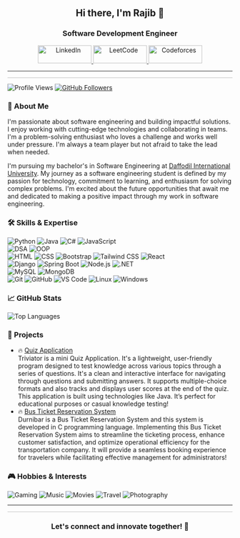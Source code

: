 <h2 align="center">Hi there, I'm Rajib 👋</h2>
<h3 align="center">Software Development Engineer</h3>

<p align="center">
  <a href="https://linkedin.com/in/atikurajib">
    <img src="https://img.shields.io/badge/LinkedIn-0077B5?style=for-the-badge&logo=linkedin&logoColor=white" alt="LinkedIn" width="120" height="40">
  </a>
  <a href="https://leetcode.com/atikurajib/">
    <img src="https://img.shields.io/badge/LeetCode-FFA116?style=for-the-badge&logo=leetcode&logoColor=white" alt="LeetCode" width="120" height="40">
  </a>
  <a href="https://codeforces.com/profile/atikurajib">
    <img src="https://img.shields.io/badge/Codeforces-1F8ACB?style=for-the-badge&logo=codeforces&logoColor=white" alt="Codeforces" width="120" height="40">
  </a>
</p>

<hr>
<svg width="100%" height="0.5">
  <line x1="0" y1="0" x2="100%" y2="0" stroke="#000" stroke-width="0.5"/>
</svg>

![Profile Views](https://komarev.com/ghpvc/?username=atikurajib&color=blueviolet)
[![GitHub Followers](https://img.shields.io/github/followers/atikurajib?label=Followers&style=social)](https://github.com/atikurajib)

### 🤖 About Me
I'm passionate about software engineering and building impactful solutions. I enjoy working with cutting-edge technologies and collaborating in teams. I'm a problem-solving enthusiast who loves a challenge and works well under pressure. I'm always a team player but not afraid to take the lead when needed.

I'm pursuing my bachelor's in Software Engineering at [Daffodil International University](https://daffodilvarsity.edu.bd/). My journey as a software engineering student is defined by my passion for technology, commitment to learning, and enthusiasm for solving complex problems. I'm excited about the future opportunities that await me and dedicated to making a positive impact through my work in software engineering.

### 🛠️ Skills & Expertise
![Python](https://img.shields.io/badge/Python-Expert-0000FF?style=flat-square&logo=python&logoColor=darkgreen)
![Java](https://img.shields.io/badge/Java-Intermediate-FFD700?style=flat-square&logo=java&logoColor=white)
![C#](https://img.shields.io/badge/C%23-Beginner-FF0000?style=flat-square&logo=csharp&logoColor=white)
![JavaScript](https://img.shields.io/badge/JavaScript-Beginner-FF0000?style=flat-square&logo=javascript&logoColor=black)
</br>
![DSA](https://img.shields.io/badge/DSA-Intermediate-FFD700?style=flat-square&logo=codeforces&logoColor=white)
![OOP](https://img.shields.io/badge/OOP-Expert-0000FF?style=flat-square&logo=java&logoColor=white)
</br>
![HTML](https://img.shields.io/badge/HTML-Beginner-FF0000?style=flat-square&logo=html5&logoColor=white)
![CSS](https://img.shields.io/badge/CSS-Beginner-FF0000?style=flat-square&logo=css3&logoColor=white)
![Bootstrap](https://img.shields.io/badge/Bootstrap-Beginner-FF0000?style=flat-square&logo=bootstrap&logoColor=white)
![Tailwind CSS](https://img.shields.io/badge/TailwindCSS-Beginner-FF0000?style=flat-square&logo=tailwindcss&logoColor=white)
![React](https://img.shields.io/badge/React-Beginner-FF0000?style=flat-square&logo=react&logoColor=black)
</br>
![Django](https://img.shields.io/badge/Django-Beginner-FF0000?style=flat-square&logo=django&logoColor=white)
![Spring Boot](https://img.shields.io/badge/SpringBoot-Beginner-FF0000?style=flat-square&logo=springboot&logoColor=white)
![Node.js](https://img.shields.io/badge/Node.js-Beginner-FF0000?style=flat-square&logo=node.js&logoColor=white)
![.NET](https://img.shields.io/badge/.NET-Beginner-FF0000?style=flat-square&logo=dotnet&logoColor=white)
</br>
![MySQL](https://img.shields.io/badge/MySQL-Beginner-FF0000?style=flat-square&logo=mysql&logoColor=white)
![MongoDB](https://img.shields.io/badge/MongoDB-Beginner-FF0000?style=flat-square&logo=mongodb&logoColor=white)
</br>
![Git](https://img.shields.io/badge/Git-Beginner-FF0000?style=flat-square&logo=git&logoColor=white)
![GitHub](https://img.shields.io/badge/GitHub-Expert-0000FF?style=flat-square&logo=github&logoColor=white)
![VS Code](https://img.shields.io/badge/VS%20Code-Expert-0000FF?style=flat-square&logo=visual-studio-code&logoColor=white)
![Linux](https://img.shields.io/badge/Linux-Intermediate-FFD700?style=flat-square&logo=linux&logoColor=black)
![Windows](https://img.shields.io/badge/Windows-Expert-0000FF?style=flat-square&logo=windows&logoColor=white)

### 📈 GitHub Stats
![Top Languages](https://github-readme-stats.vercel.app/api/top-langs/?username=atikurajib&layout=compact&theme=radical)

### 🚀 Projects
- 🔥 [Quiz Application](https://github.com/atikurajib/Mini-Projects/tree/main/Triviator%20-%20Quiz%20Application) </br>Triviator is a mini Quiz Application. It's a lightweight, user-friendly program designed to test knowledge across various topics through a series of questions. It's a clean and interactive interface for navigating through questions and submitting answers. It supports multiple-choice formats and also tracks and displays user scores at the end of the quiz. This application is built using technologies like Java. It’s perfect for educational purposes or casual knowledge testing!
- 🔥 [Bus Ticket Reservation System](https://github.com/atikurajib/Mini-Projects/tree/main/Durnibar%20-%20Bus%20%20Ticket%20Reservation%20System) </br>Durnibar is a Bus Ticket Reservation System and this system is developed in C programming language. Implementing this Bus Ticket Reservation System aims to streamline the ticketing process, enhance customer satisfaction, and optimize operational efficiency for the transportation company. It will provide a seamless booking experience for travelers while facilitating effective management for administrators!

### 🎮 Hobbies & Interests
![Gaming](https://img.shields.io/badge/Gaming-Lover-0E0E10?style=flat-square&logo=xbox&logoColor=white)
![Music](https://img.shields.io/badge/Music-Enthusiast-D00000?style=flat-square&logo=youtube-music&logoColor=white)
![Movies](https://img.shields.io/badge/Movies-Cinephile-FF4500?style=flat-square&logo=popcorn&logoColor=white)
![Travel](https://img.shields.io/badge/Travel-Adventurer-1E90FF?style=flat-square&logo=world&logoColor=white)
![Photography](https://img.shields.io/badge/Photography-Shutterbug-FF9900?style=flat-square&logo=canon&logoColor=white)

<hr>
<svg width="100%" height="0.5">
  <line x1="0" y1="0" x2="100%" y2="0" stroke="#000" stroke-width="0.5" />
</svg>

<h3 align="center">Let's connect and innovate together! 🥳</h3>
